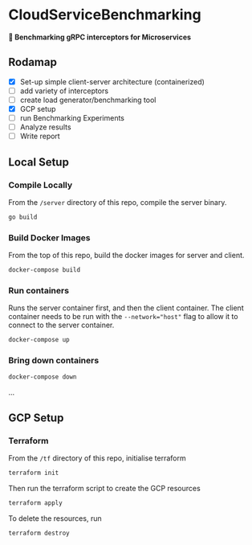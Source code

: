 # CloudServiceBenchmarking
**🧪 Benchmarking gRPC interceptors for Microservices**

## Rodamap
- [X] Set-up simple client-server architecture (containerized)
- [ ] add variety of interceptors
- [ ] create load generator/benchmarking tool
- [X] GCP setup
- [ ] run Benchmarking Experiments
- [ ] Analyze results
- [ ] Write report

## Local Setup
### Compile Locally
From the ```/server``` directory of this repo, compile the server binary.
```bash
go build
```



### Build Docker Images
From the top of this repo, build the docker images for server and client.

```bash
docker-compose build
```
### Run containers
Runs the server container first, and then the client container. The client container needs to be run with the `--network="host"` flag to allow it to connect to the server container.
``` bash
docker-compose up
```
### Bring down containers
```bash
docker-compose down
```
...

## GCP Setup
### Terraform
From the ```/tf``` directory of this repo, initialise terraform
```bash
terraform init
```
Then run the terraform script to create the GCP resources
```bash
terraform apply
```
To delete the resources, run
```bash
terraform destroy
```